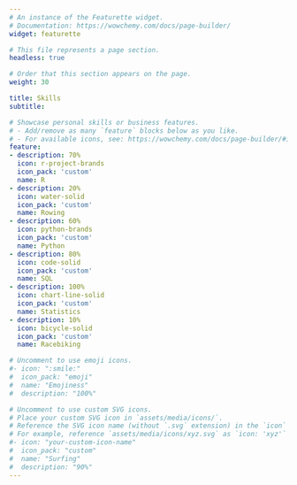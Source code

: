 ```yaml
---
# An instance of the Featurette widget.
# Documentation: https://wowchemy.com/docs/page-builder/
widget: featurette

# This file represents a page section.
headless: true

# Order that this section appears on the page.
weight: 30

title: Skills
subtitle:

# Showcase personal skills or business features.
# - Add/remove as many `feature` blocks below as you like.
# - For available icons, see: https://wowchemy.com/docs/page-builder/#icons
feature:
- description: 70%
  icon: r-project-brands
  icon_pack: 'custom'
  name: R
- description: 20%
  icon: water-solid
  icon_pack: 'custom'
  name: Rowing
- description: 60%
  icon: python-brands
  icon_pack: 'custom'
  name: Python
- description: 80%
  icon: code-solid
  icon_pack: 'custom'
  name: SQL
- description: 100%
  icon: chart-line-solid
  icon_pack: 'custom'
  name: Statistics
- description: 10%
  icon: bicycle-solid
  icon_pack: 'custom'
  name: Racebiking

# Uncomment to use emoji icons.
#- icon: ":smile:"
#  icon_pack: "emoji"
#  name: "Emojiness"
#  description: "100%"  

# Uncomment to use custom SVG icons.
# Place your custom SVG icon in `assets/media/icons/`.
# Reference the SVG icon name (without `.svg` extension) in the `icon` field.
# For example, reference `assets/media/icons/xyz.svg` as `icon: 'xyz'`
#- icon: "your-custom-icon-name"
#  icon_pack: "custom"
#  name: "Surfing"
#  description: "90%"
---
```

